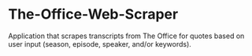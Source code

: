 # The-Office-Web-Scraper
Application that scrapes transcripts from The Office for quotes based on user input (season, episode, speaker, and/or keywords).
